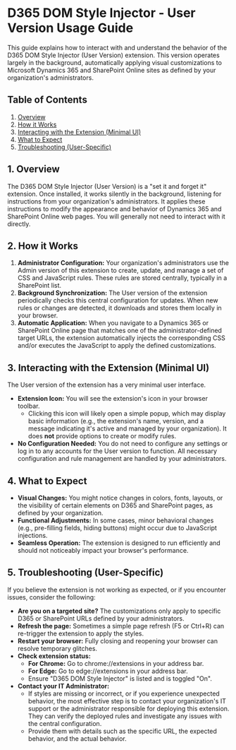 # **D365 DOM Style Injector \- User Version Usage Guide**

This guide explains how to interact with and understand the behavior of the D365 DOM Style Injector (User Version) extension. This version operates largely in the background, automatically applying visual customizations to Microsoft Dynamics 365 and SharePoint Online sites as defined by your organization's administrators.

## **Table of Contents**

1. [Overview](#bookmark=id.3b7decqcnm6a)  
2. [How it Works](#bookmark=id.e7jmo7s7ovfl)  
3. [Interacting with the Extension (Minimal UI)](#bookmark=id.p9qanbjjvudq)  
4. [What to Expect](#bookmark=id.6i3xczaniczk)  
5. [Troubleshooting (User-Specific)](#bookmark=id.rfb6b7opn6uc)

## **1\. Overview**

The D365 DOM Style Injector (User Version) is a "set it and forget it" extension. Once installed, it works silently in the background, listening for instructions from your organization's administrators. It applies these instructions to modify the appearance and behavior of Dynamics 365 and SharePoint Online web pages. You will generally not need to interact with it directly.

## **2\. How it Works**

1. **Administrator Configuration:** Your organization's administrators use the Admin version of this extension to create, update, and manage a set of CSS and JavaScript rules. These rules are stored centrally, typically in a SharePoint list.  
2. **Background Synchronization:** The User version of the extension periodically checks this central configuration for updates. When new rules or changes are detected, it downloads and stores them locally in your browser.  
3. **Automatic Application:** When you navigate to a Dynamics 365 or SharePoint Online page that matches one of the administrator-defined target URLs, the extension automatically injects the corresponding CSS and/or executes the JavaScript to apply the defined customizations.

## **3\. Interacting with the Extension (Minimal UI)**

The User version of the extension has a very minimal user interface.

* **Extension Icon:** You will see the extension's icon in your browser toolbar.  
  * Clicking this icon will likely open a simple popup, which may display basic information (e.g., the extension's name, version, and a message indicating it's active and managed by your organization). It does **not** provide options to create or modify rules.  
* **No Configuration Needed:** You do not need to configure any settings or log in to any accounts for the User version to function. All necessary configuration and rule management are handled by your administrators.

## **4\. What to Expect**

* **Visual Changes:** You might notice changes in colors, fonts, layouts, or the visibility of certain elements on D365 and SharePoint pages, as defined by your organization.  
* **Functional Adjustments:** In some cases, minor behavioral changes (e.g., pre-filling fields, hiding buttons) might occur due to JavaScript injections.  
* **Seamless Operation:** The extension is designed to run efficiently and should not noticeably impact your browser's performance.

## **5\. Troubleshooting (User-Specific)**

If you believe the extension is not working as expected, or if you encounter issues, consider the following:

* **Are you on a targeted site?** The customizations only apply to specific D365 or SharePoint URLs defined by your administrators.  
* **Refresh the page:** Sometimes a simple page refresh (F5 or Ctrl+R) can re-trigger the extension to apply the styles.  
* **Restart your browser:** Fully closing and reopening your browser can resolve temporary glitches.  
* **Check extension status:**  
  * **For Chrome:** Go to chrome://extensions in your address bar.  
  * **For Edge:** Go to edge://extensions in your address bar.  
  * Ensure "D365 DOM Style Injector" is listed and is toggled "On".  
* **Contact your IT Administrator:**  
  * If styles are missing or incorrect, or if you experience unexpected behavior, the most effective step is to contact your organization's IT support or the administrator responsible for deploying this extension. They can verify the deployed rules and investigate any issues with the central configuration.  
  * Provide them with details such as the specific URL, the expected behavior, and the actual behavior.